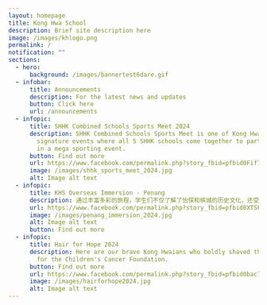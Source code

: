 ```yaml
---
layout: homepage
title: Kong Hwa School
description: Brief site description here
image: /images/khlogo.png
permalink: /
notification: ""
sections:
  - hero:
      background: /images/bannertest6dare.gif
  - infobar:
      title: Announcements
      description: For the latest news and updates
      button: Click here
      url: /announcements
  - infopic:
      title: SHHK Combined Schools Sports Meet 2024
      description: SHHK Combined Schools Sports Meet is one of Kong Hwa School's
        signature events where all 5 SHHK schools come together to participate
        in a mega sporting event.
      button: Find out more
      url: https://www.facebook.com/permalink.php?story_fbid=pfbid0Fif7oFnE7ybUuL7SwGGrFsRFBe7MiSeMv7JEictrWgPtvPpmxo3JyZA57JcmgsN7l&id=100064994620909
      image: /images/shhk_sports_meet_2024.jpg
      alt: Image alt text
  - infopic:
      title: KHS Overseas Immersion - Penang
      description: 通过丰富多彩的旅程，学生们不仅了解了怡保和槟城的历史文化，还受到当地学校师生们的热情款待。通过交流活动，我校学生也与当地学校的学生建立了友谊。
      url: https://www.facebook.com/permalink.php?story_fbid=pfbid0XTSFH9rZS9ZfNG5URTb1oYwewS9n3JM9PAcStAaKXLycFNGL8h2iVf3SavJrFAQtl&id=100064994620909
      image: /images/penang_immersion_2024.jpg
      alt: Image alt text
      button: Find out more
  - infopic:
      title: Hair for Hope 2024
      description: Here are our brave Kong Hwaians who boldly shaved their heads today
        for the Children's Cancer Foundation.
      button: Find out more
      url: https://www.facebook.com/permalink.php?story_fbid=pfbid0bac7czizZXcFgeam4vJhXKiCresT8T6mJ1E7MmZDaZaPEG3dVkrTZhaGyCitgQQwl&id=100064994620909
      image: /images/hairforhope2024.jpg
      alt: Image alt text
---
```

